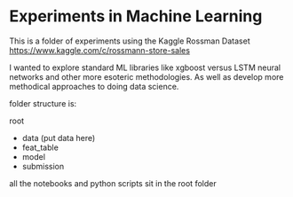 # Experiments in Machine Learning

This is a folder of experiments using the Kaggle Rossman Dataset
https://www.kaggle.com/c/rossmann-store-sales

I wanted to explore standard ML libraries like xgboost versus LSTM neural networks and other more esoteric methodologies.
As well as develop more methodical approaches to doing data science.

folder structure is:

root 
- data (put data here)
- feat_table
- model
- submission
     
all the notebooks and python scripts sit in the root folder
